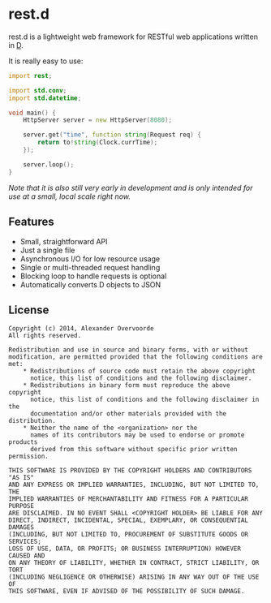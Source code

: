 rest.d
======

rest.d is a lightweight web framework for RESTful web applications written in
[D](http://dlang.org/).

It is really easy to use:

```d
import rest;

import std.conv;
import std.datetime;

void main() {
    HttpServer server = new HttpServer(8080);

    server.get("time", function string(Request req) {
        return to!string(Clock.currTime);
    });

    server.loop();
}
```

*Note that it is also still very early in development and is only intended for
use at a small, local scale right now.*

Features
--------

- Small, straightforward API
- Just a single file
- Asynchronous I/O for low resource usage
- Single or multi-threaded request handling
- Blocking loop to handle requests is optional
- Automatically converts D objects to JSON

License
-------

    Copyright (c) 2014, Alexander Overvoorde
    All rights reserved.

    Redistribution and use in source and binary forms, with or without
    modification, are permitted provided that the following conditions are met:
        * Redistributions of source code must retain the above copyright
          notice, this list of conditions and the following disclaimer.
        * Redistributions in binary form must reproduce the above copyright
          notice, this list of conditions and the following disclaimer in the
          documentation and/or other materials provided with the distribution.
        * Neither the name of the <organization> nor the
          names of its contributors may be used to endorse or promote products
          derived from this software without specific prior written permission.

    THIS SOFTWARE IS PROVIDED BY THE COPYRIGHT HOLDERS AND CONTRIBUTORS "AS IS"
    AND ANY EXPRESS OR IMPLIED WARRANTIES, INCLUDING, BUT NOT LIMITED TO, THE
    IMPLIED WARRANTIES OF MERCHANTABILITY AND FITNESS FOR A PARTICULAR PURPOSE
    ARE DISCLAIMED. IN NO EVENT SHALL <COPYRIGHT HOLDER> BE LIABLE FOR ANY
    DIRECT, INDIRECT, INCIDENTAL, SPECIAL, EXEMPLARY, OR CONSEQUENTIAL DAMAGES
    (INCLUDING, BUT NOT LIMITED TO, PROCUREMENT OF SUBSTITUTE GOODS OR SERVICES;
    LOSS OF USE, DATA, OR PROFITS; OR BUSINESS INTERRUPTION) HOWEVER CAUSED AND
    ON ANY THEORY OF LIABILITY, WHETHER IN CONTRACT, STRICT LIABILITY, OR TORT
    (INCLUDING NEGLIGENCE OR OTHERWISE) ARISING IN ANY WAY OUT OF THE USE OF
    THIS SOFTWARE, EVEN IF ADVISED OF THE POSSIBILITY OF SUCH DAMAGE.
